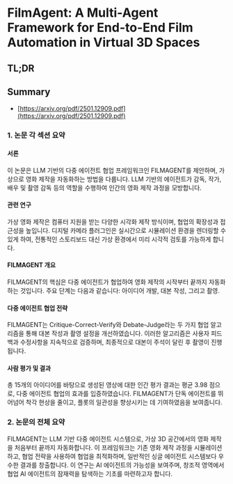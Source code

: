 # FilmAgent: A Multi-Agent Framework for End-to-End Film Automation in Virtual 3D Spaces
## TL;DR
## Summary
- [https://arxiv.org/pdf/2501.12909.pdf](https://arxiv.org/pdf/2501.12909.pdf)

### 1. 논문 각 섹션 요약

#### 서론
이 논문은 LLM 기반의 다중 에이전트 협업 프레임워크인 FILMAGENT를 제안하며, 가상으로 영화 제작을 자동화하는 방법을 다룹니다. LLM 기반의 에이전트가 감독, 작가, 배우 및 촬영 감독 등의 역할을 수행하여 인간의 영화 제작 과정을 모방합니다.

#### 관련 연구
가상 영화 제작은 컴퓨터 지원을 받는 다양한 시각화 제작 방식이며, 협업의 확장성과 접근성을 높입니다. 디지털 카메라 플러그인은 실시간으로 시뮬레이션 환경을 렌더링할 수 있게 하여, 전통적인 스토리보드 대신 가상 환경에서 미리 시각적 검토를 가능하게 합니다.

#### FILMAGENT 개요
FILMAGENT의 핵심은 다중 에이전트가 협업하여 영화 제작의 시작부터 끝까지 자동화하는 것입니다. 주요 단계는 다음과 같습니다: 아이디어 개발, 대본 작성, 그리고 촬영.

#### 다중 에이전트 협업 전략
FILMAGENT는 Critique-Correct-Verify와 Debate-Judge라는 두 가지 협업 알고리즘을 통해 대본 작성과 촬영 설정을 개선하였습니다. 이러한 알고리즘은 사용자 피드백과 수정사항을 지속적으로 검증하며, 최종적으로 대본이 주석이 달린 후 촬영이 진행됩니다.

#### 사람 평가 및 결과
총 15개의 아이디어를 바탕으로 생성된 영상에 대한 인간 평가 결과는 평균 3.98 점으로, 다중 에이전트 협업의 효과를 입증하였습니다. FILMAGENT가 단독 에이전트를 뛰어넘어 착각 현상을 줄이고, 플롯의 일관성을 향상시키는 데 기여하였음을 보여줍니다.

### 2. 논문의 전체 요약

FILMAGENT는 LLM 기반 다중 에이전트 시스템으로, 가상 3D 공간에서의 영화 제작을 처음부터 끝까지 자동화합니다. 이 프레임워크는 기존 영화 제작 과정을 시뮬레이션하고, 협업 전략을 사용하여 협업을 최적화하며, 일반적인 싱글 에이전트 시스템보다 우수한 결과를 창출합니다. 이 연구는 AI 에이전트의 가능성을 보여주며, 창조적 영역에서 협업 AI 에이전트의 잠재력을 탐색하는 기초를 마련하고자 합니다.